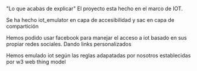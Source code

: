 "Lo que acabas de explicar"
El proyecto esta hecho en el marco de IOT.

Se ha hecho iot_emulator en capa de accesibilidad y sac en capa de compartición



Hemos podido usar facebook para manejar el acceso a iot basado en sus propiar redes sociales. Dando links personalizados

Hemos emulado iot según las reglas adapatadas por nosotros establecidas por w3 web thing model
